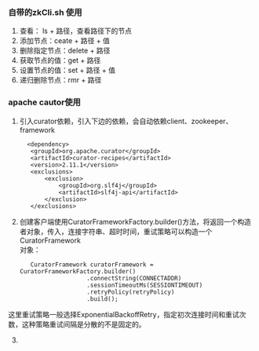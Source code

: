 ### 自带的zkCli.sh 使用
1. 查看： ls + 路径，查看路径下的节点
2. 添加节点：ceate + 路径 + 值
3. 删除指定节点：delete + 路径
4. 获取节点的值：get + 路径
5. 设置节点的值：set + 路径 + 值
6. 递归删除节点：rmr + 路径
### apache cautor使用
1. 引入curator依赖，引入下边的依赖，会自动依赖client、zookeeper、framework

         <dependency>
          <groupId>org.apache.curator</groupId>
          <artifactId>curator-recipes</artifactId>
          <version>2.11.1</version>
          <exclusions>
              <exclusion>
                  <groupId>org.slf4j</groupId>
                  <artifactId>slf4j-api</artifactId>
              </exclusion>
          </exclusions>
      </dependency>
2. 创建客户端使用CuratorFrameworkFactory.builder()方法，将返回一个构造者对象，传入，连接字符串、超时时间，重试策略可以构造一个CuratorFramework  
对象：

          CuratorFramework curatorFramework = CuratorFrameworkFactory.builder()
                          .connectString(CONNECTADDR)
                          .sessionTimeoutMs(SESSIONTIMEOUT)
                          .retryPolicy(retryPolicy)
                          .build();

这里重试策略一般选择ExponentialBackoffRetry，指定初次连接时间和重试次数，这种策略重试间隔是分散的不是固定的。

3. 
